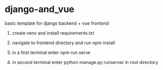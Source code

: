# django-and_vue
basic template for django backend + vue frontend

1. create venv and install requirements.txt

2. navigate to frontend directory and run npm install

3. in a first terminal enter npm run serve

4. in second terminal enter python manage.py runserver in root directory
